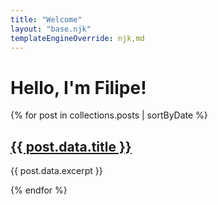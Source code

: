 ```yaml
---
title: "Welcome"
layout: "base.njk"
templateEngineOverride: njk,md
---
```


# Hello, I'm Filipe!

{% for post in collections.posts | sortByDate %}

  <div class="mb-8">
    <h2><a href="{{ post.url }}">{{ post.data.title }}</a></h2>
    <p>{{ post.data.excerpt }}</p>
  </div>
{% endfor %}
